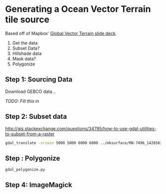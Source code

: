 # Generating a Ocean Vector Terrain tile source

Based off of Mapbox' [Global Vector Terrain slide deck](https://speakerdeck.com/mapbox/global-vector-terrain).

1. Get the data
1. Subset Data?
1. Hillshade data
1. Mask data?
1. Polygonize



## Step 1: Sourcing Data

Download GEBCO data...

_TODO: Fill this in_

## Step 2: Subset data

http://gis.stackexchange.com/questions/34795/how-to-use-gdal-utilities-to-subset-from-a-raster

```bash
gdal_translate -srcwin 5000 5000 6000 6000 ../mksurface/RN-7496_1426563692680/GEBCO_2014_1D.nc 0-0-1000-1000.tif
```



## Step : Polygonize

`gdal_polygonize.py`

## Step 4: ImageMagick
